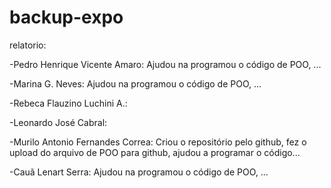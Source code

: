 # backup-expo
relatorio:

-Pedro Henrique Vicente Amaro: Ajudou na programou o código de POO, ...

-Marina G. Neves: Ajudou na programou o código de POO, ...

-Rebeca Flauzino Luchini A.: 

-Leonardo José Cabral: 

-Murilo Antonio Fernandes Correa: Criou o repositório pelo github, fez o upload do arquivo de POO para github, ajudou a programar o código...

-Cauã Lenart Serra: Ajudou na programou o código de POO, ...
